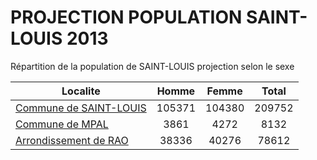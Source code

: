 # PROJECTION POPULATION SAINT-LOUIS 2013
	
Répartition de la population de SAINT-LOUIS projection selon le sexe
	
| Localite  | Homme | Femme | Total |
| --------- |:-----:|:-----:|:-----:|
| [Commune de SAINT-LOUIS](SAINT-LOUIS) | 105371 | 104380 | 209752 |
| [Commune de MPAL](MPAL) | 3861 | 4272 | 8132 |
| [Arrondissement de RAO](RAO) | 38336 | 40276 | 78612 |
